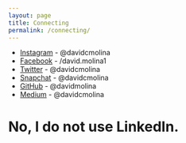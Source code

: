 ```yaml
---
layout: page
title: Connecting
permalink: /connecting/
---
```


- [Instagram](https://www.instagram.com/davidcmolina/) - @davidcmolina
- [Facebook](https://www.facebook.com/david.molina1) - /david.molina1
- [Twitter](https://twitter.com/davidcmolina) - @davidcmolina
- [Snapchat](https://snapchat.com/add/davidcmolina) - @davidcmolina
- [GitHub](https://github.com/davidmolina/) - @davidmolina
- [Medium](https://medium.com/@davidcmolina) - @davidcmolina

# No, I do not use LinkedIn.
